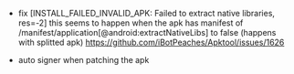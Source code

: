 
- fix [INSTALL_FAILED_INVALID_APK: Failed to extract native libraries, res=-2]
  this seems to happen when the apk has manifest of
  /manifest/application[@android:extractNativeLibs] to false
  (happens with splitted apk)
  https://github.com/iBotPeaches/Apktool/issues/1626

- auto signer when patching the apk 
